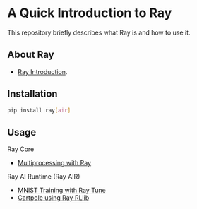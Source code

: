 # A Quick Introduction to Ray

This repository briefly describes what Ray is and how to use it.

## About Ray

- [Ray Introduction](./docs/ray_intro.md).

## Installation

```bash
pip install ray[air]
```

## Usage

Ray Core

- [Multiprocessing with Ray](./notebook/intro_multiprocessing_via_ray.ipynb)

Ray AI Runtime (Ray AIR)

- [MNIST Training with Ray Tune](./notebook/intro_ray-tune_with_pytorch.ipynb)
- [Cartpole using Ray RLlib](./notebook/intro_ray-rllib_with_pytorch.ipynb)
